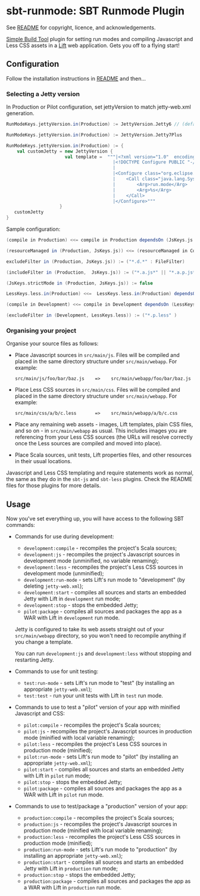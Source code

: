sbt-runmode: SBT Runmode Plugin
===============================

See [README](../README.md) for copyright, licence, and acknowledgements.

[Simple Build Tool] plugin for setting run modes and compiling Javascript and Less CSS assets in a [Lift] web application. Gets you off to a flying start!

[Simple Build Tool]: http://simple-build-tool.googlecode.com
[Lift]: http://liftweb.net

## Configuration

Follow the installation instructions in [README](../README.md) and then...

### Selecting a Jetty version

In Production or Pilot configuration, set jettyVersion to match jetty-web.xml generation.

```scala
RunModeKeys.jettyVersion.in(Production) := JettyVersion.Jetty6 // (default)

RunModeKeys.jettyVersion.in(Production) := JettyVersion.Jetty7Plus

RunModeKeys.jettyVersion.in(Production) := {
    val customJetty = new JettyVersion {
                      val template =  """|<?xml version="1.0"  encoding="UTF-8"?>
                                        |<!DOCTYPE Configure PUBLIC "-//Jetty//Configure//EN" "http://www.eclipse.org/jetty/configure.dtd">
                                        |
                                        |<Configure class="org.eclipse.jetty.webapp.WebAppContext">
                                        |    <Call class="java.lang.System" name="setProperty">
                                        |        <Arg>run.mode</Arg>
                                        |        <Arg>%s</Arg>
                                        |    </Call>
                                        |</Configure>"""
                    }
   customJetty
}
```

Sample configuration:

```scala
(compile in Production) <<= compile in Production dependsOn (JsKeys.js in Production)

(resourceManaged in (Production, JsKeys.js)) <<= (resourceManaged in Compile)(_ / "js" )

excludeFilter in (Production, JsKeys.js)) := ("*.d.*" : FileFilter)

(includeFilter in (Production,  JsKeys.js)) := ("*.a.js*" || "*.a.p.js*" || "*.a.coffee*" || "*.a.p.coffee*")

(JsKeys.strictMode in (Production, JsKeys.js)) := false

LessKeys.less.in(Production) <<=  LessKeys.less.in(Production) dependsOn (someCustomTask in  Production)

(compile in Development) <<= compile in Development dependsOn (LessKeys.less in Development)

(excludeFilter in (Development, LessKeys.less)) := ("*.p.less" )
```

### Organising your project

Organise your source files as follows:

 - Place Javascript sources in `src/main/js`. Files will be compiled and placed in
   the same directory structure under `src/main/webapp`. For example:

   ```
   src/main/js/foo/bar/baz.js    =>    src/main/webapp/foo/bar/baz.js
   ```

 - Place Less CSS sources in `src/main/css`. Files will be compiled and placed in
   the same directory structure under `src/main/webapp`. For example:

   ```
   src/main/css/a/b/c.less       =>    src/main/webapp/a/b/c.css
   ```

 - Place any remaining web assets - images, Lift templates, plain CSS files, and
   so on - in `src/main/webapp` as usual. This includes images you are referencing
   from your Less CSS sources (the URLs will resolve correctly once the Less sources
   are compiled and moved into place).

 - Place Scala sources, unit tests, Lift properties files, and other resources
   in their usual locations.

Javascript and Less CSS templating and require statements work as normal, the same as they do
in the `sbt-js` and `sbt-less` plugins. Check the README files for those plugins for more details.

## Usage

Now you've set everything up, you will have access to the following SBT commands:

 - Commands for use during development:

    - `development:compile` - recompiles the project's Scala sources;
    - `development:js` - recompiles the project's Javascript sources in development mode (unminified, no variable renaming);
    - `development:less` - recompiles the project's Less CSS sources in development mode (unminified);
    - `development:run-mode` - sets Lift's run mode to "development" (by deleting `jetty-web.xml`);
    - `development:start` - compiles all sources and starts an embedded Jetty with Lift in `development` run mode;
    - `development:stop` - stops the embedded Jetty;
    - `pilot:package` - compiles all sources and packages the app as a WAR with Lift in `development` run mode.

   Jetty is configured to take its web assets straight out of your `src/main/webapp`
   directory, so you won't need to recompile anything if you change a template.

   You can run `development:js` and `development:less` without stopping and restarting Jetty.

 - Commands to use for unit testing:

    - `test:run-mode` - sets Lift's run mode to "test" (by installing an appropriate `jetty-web.xml`);
    - `test:test` - run your unit tests with Lift in `test` run mode.

 - Commands to use to test a "pilot" version of your app with minified Javascript and CSS:

    - `pilot:compile` - recompiles the project's Scala sources;
    - `pilot:js` - recompiles the project's Javascript sources in production mode (minified with local variable renaming);
    - `pilot:less` - recompiles the project's Less CSS sources in production mode (minified);
    - `pilot:run-mode` - sets Lift's run mode to "pilot" (by installing an appropriate `jetty-web.xml`);
    - `pilot:start` - compiles all sources and starts an embedded Jetty with Lift in `pilot` run mode;
    - `pilot:stop` - stops the embedded Jetty;
    - `pilot:package` - compiles all sources and packages the app as a WAR with Lift in `pilot` run mode.

 - Commands to use to test/package a "production" version of your app:

    - `production:compile` - recompiles the project's Scala sources;
    - `production:js` - recompiles the project's Javascript sources in production mode (minified with local variable renaming);
    - `production:less` - recompiles the project's Less CSS sources in production mode (minified);
    - `production:run-mode` - sets Lift's run mode to "production" (by installing an appropriate `jetty-web.xml`);
    - `production:start` - compiles all sources and starts an embedded Jetty with Lift in `production` run mode;
    - `production:stop` - stops the embedded Jetty;
    - `production:package` - compiles all sources and packages the app as a WAR with Lift in `production` run mode.

